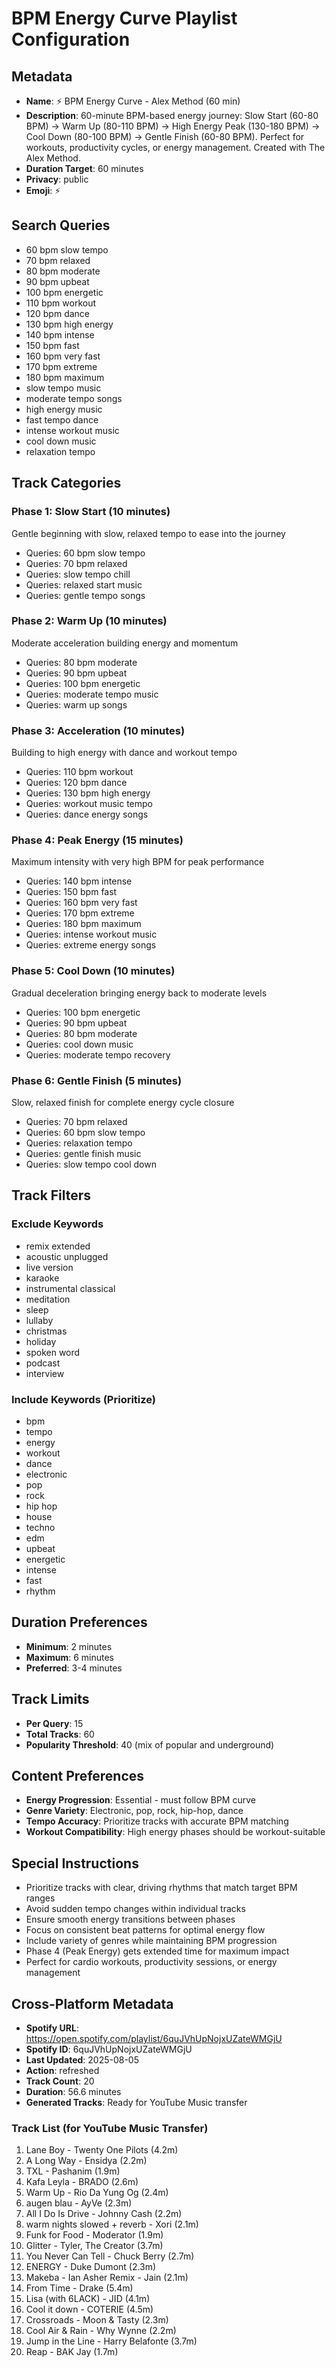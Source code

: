 # BPM Energy Curve Playlist Configuration

## Metadata

- **Name**: ⚡ BPM Energy Curve - Alex Method (60 min)
- **Description**: 60-minute BPM-based energy journey: Slow Start (60-80 BPM) → Warm Up (80-110 BPM) → High Energy Peak (130-180 BPM) → Cool Down (80-100 BPM) → Gentle Finish (60-80 BPM). Perfect for workouts, productivity cycles, or energy management. Created with The Alex Method.
- **Duration Target**: 60 minutes
- **Privacy**: public
- **Emoji**: ⚡

## Search Queries

- 60 bpm slow tempo
- 70 bpm relaxed
- 80 bpm moderate
- 90 bpm upbeat
- 100 bpm energetic
- 110 bpm workout
- 120 bpm dance
- 130 bpm high energy
- 140 bpm intense
- 150 bpm fast
- 160 bpm very fast
- 170 bpm extreme
- 180 bpm maximum
- slow tempo music
- moderate tempo songs
- high energy music
- fast tempo dance
- intense workout music
- cool down music
- relaxation tempo

## Track Categories

### Phase 1: Slow Start (10 minutes)

Gentle beginning with slow, relaxed tempo to ease into the journey

- Queries: 60 bpm slow tempo
- Queries: 70 bpm relaxed
- Queries: slow tempo chill
- Queries: relaxed start music
- Queries: gentle tempo songs

### Phase 2: Warm Up (10 minutes)

Moderate acceleration building energy and momentum

- Queries: 80 bpm moderate
- Queries: 90 bpm upbeat
- Queries: 100 bpm energetic
- Queries: moderate tempo music
- Queries: warm up songs

### Phase 3: Acceleration (10 minutes)

Building to high energy with dance and workout tempo

- Queries: 110 bpm workout
- Queries: 120 bpm dance
- Queries: 130 bpm high energy
- Queries: workout music tempo
- Queries: dance energy songs

### Phase 4: Peak Energy (15 minutes)

Maximum intensity with very high BPM for peak performance

- Queries: 140 bpm intense
- Queries: 150 bpm fast
- Queries: 160 bpm very fast
- Queries: 170 bpm extreme
- Queries: 180 bpm maximum
- Queries: intense workout music
- Queries: extreme energy songs

### Phase 5: Cool Down (10 minutes)

Gradual deceleration bringing energy back to moderate levels

- Queries: 100 bpm energetic
- Queries: 90 bpm upbeat
- Queries: 80 bpm moderate
- Queries: cool down music
- Queries: moderate tempo recovery

### Phase 6: Gentle Finish (5 minutes)

Slow, relaxed finish for complete energy cycle closure

- Queries: 70 bpm relaxed
- Queries: 60 bpm slow tempo
- Queries: relaxation tempo
- Queries: gentle finish music
- Queries: slow tempo cool down

## Track Filters

### Exclude Keywords

- remix extended
- acoustic unplugged
- live version
- karaoke
- instrumental classical
- meditation
- sleep
- lullaby
- christmas
- holiday
- spoken word
- podcast
- interview

### Include Keywords (Prioritize)

- bpm
- tempo
- energy
- workout
- dance
- electronic
- pop
- rock
- hip hop
- house
- techno
- edm
- upbeat
- energetic
- intense
- fast
- rhythm

## Duration Preferences

- **Minimum**: 2 minutes
- **Maximum**: 6 minutes
- **Preferred**: 3-4 minutes

## Track Limits

- **Per Query**: 15
- **Total Tracks**: 60
- **Popularity Threshold**: 40 (mix of popular and underground)

## Content Preferences

- **Energy Progression**: Essential - must follow BPM curve
- **Genre Variety**: Electronic, pop, rock, hip-hop, dance
- **Tempo Accuracy**: Prioritize tracks with accurate BPM matching
- **Workout Compatibility**: High energy phases should be workout-suitable

## Special Instructions

- Prioritize tracks with clear, driving rhythms that match target BPM ranges
- Avoid sudden tempo changes within individual tracks
- Ensure smooth energy transitions between phases
- Focus on consistent beat patterns for optimal energy flow
- Include variety of genres while maintaining BPM progression
- Phase 4 (Peak Energy) gets extended time for maximum impact
- Perfect for cardio workouts, productivity sessions, or energy management

## Cross-Platform Metadata
- **Spotify URL**: https://open.spotify.com/playlist/6quJVhUpNojxUZateWMGjU
- **Spotify ID**: 6quJVhUpNojxUZateWMGjU
- **Last Updated**: 2025-08-05
- **Action**: refreshed
- **Track Count**: 20
- **Duration**: 56.6 minutes
- **Generated Tracks**: Ready for YouTube Music transfer

### Track List (for YouTube Music Transfer)
 1. Lane Boy - Twenty One Pilots (4.2m)
 2. A Long Way - Ensidya (2.2m)
 3. TXL - Pashanim (1.9m)
 4. Kafa Leyla - BRADO (2.6m)
 5. Warm Up - Rio Da Yung Og (2.4m)
 6. augen blau - AyVe (2.3m)
 7. All I Do Is Drive - Johnny Cash (2.2m)
 8. warm nights slowed + reverb - Xori (2.1m)
 9. Funk for Food - Moderator (1.9m)
10. Glitter - Tyler, The Creator (3.7m)
11. You Never Can Tell - Chuck Berry (2.7m)
12. ENERGY - Duke Dumont (2.3m)
13. Makeba - Ian Asher Remix - Jain (2.1m)
14. From Time - Drake (5.4m)
15. Lisa (with 6LACK) - JID (4.1m)
16. Cool it down - COTERIE (4.5m)
17. Crossroads - Moon & Tasty (2.3m)
18. Cool Air & Rain - Why Wynne (2.2m)
19. Jump in the Line - Harry Belafonte (3.7m)
20. Reap - BAK Jay (1.7m)
